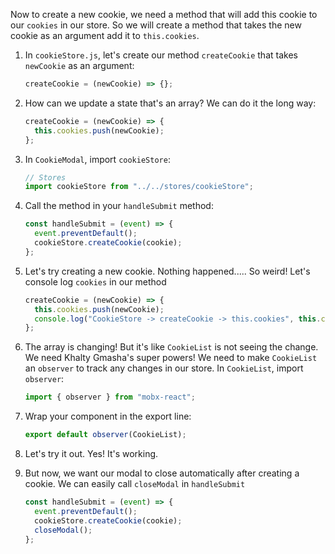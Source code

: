 Now to create a new cookie, we need a method that will add this cookie to our `cookies` in our store. So we will create a method that takes the new cookie as an argument add it to `this.cookies`.

1. In `cookieStore.js`, let's create our method `createCookie` that takes `newCookie` as an argument:

   ```javascript
   createCookie = (newCookie) => {};
   ```

2. How can we update a state that's an array? We can do it the long way:

   ```javascript
   createCookie = (newCookie) => {
     this.cookies.push(newCookie);
   };
   ```

3. In `CookieModal`, import `cookieStore`:

   ```javascript
   // Stores
   import cookieStore from "../../stores/cookieStore";
   ```

4. Call the method in your `handleSubmit` method:

   ```javascript
   const handleSubmit = (event) => {
     event.preventDefault();
     cookieStore.createCookie(cookie);
   };
   ```

5. Let's try creating a new cookie. Nothing happened..... So weird! Let's console log `cookies` in our method

   ```javascript
   createCookie = (newCookie) => {
     this.cookies.push(newCookie);
     console.log("CookieStore -> createCookie -> this.cookies", this.cookies);
   };
   ```

6. The array is changing! But it's like `CookieList` is not seeing the change. We need Khalty Gmasha's super powers! We need to make `CookieList` an `observer` to track any changes in our store. In `CookieList`, import `observer`:

   ```javascript
   import { observer } from "mobx-react";
   ```

7. Wrap your component in the export line:

   ```javascript
   export default observer(CookieList);
   ```

8. Let's try it out. Yes! It's working.

9. But now, we want our modal to close automatically after creating a cookie. We can easily call `closeModal` in `handleSubmit`

   ```javascript
   const handleSubmit = (event) => {
     event.preventDefault();
     cookieStore.createCookie(cookie);
     closeModal();
   };
   ```
